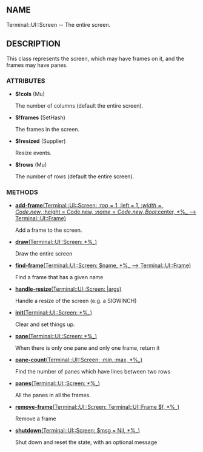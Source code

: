 ## NAME

Terminal::UI::Screen -- The entire screen.

## DESCRIPTION

This class represents the screen, which may have frames on it, and the frames may have panes.

### ATTRIBUTES

* **$!cols** (Mu)

  The number of columns (default the entire screen).

* **$!frames** (SetHash)

  The frames in the screen.

* **$!resized** (Supplier)

  Resize events.

* **$!rows** (Mu)

  The number of rows (default the entire screen).


### METHODS

* [**add-frame**(Terminal::UI::Screen: :$top = 1, :$left = 1, :$width = Code.new, :$height = Code.new, :$name = Code.new, Bool :$center, *%_ --> Terminal::UI::Frame)](https://git.sr.ht/~bduggan/raku-terminal-ui/tree/master/lib/Terminal/UI/Screen.rakumod#L86)

  Add a frame to the screen.

* [**draw**(Terminal::UI::Screen: *%_)](https://git.sr.ht/~bduggan/raku-terminal-ui/tree/master/lib/Terminal/UI/Screen.rakumod#L62)

  Draw the entire screen

* [**find-frame**(Terminal::UI::Screen: $name, *%_ --> Terminal::UI::Frame)](https://git.sr.ht/~bduggan/raku-terminal-ui/tree/master/lib/Terminal/UI/Screen.rakumod#L109)

  Find a frame that has a given name

* [**handle-resize**(Terminal::UI::Screen: |args)](https://git.sr.ht/~bduggan/raku-terminal-ui/tree/master/lib/Terminal/UI/Screen.rakumod#L55)

  Handle a resize of the screen (e.g. a SIGWINCH)

* [**init**(Terminal::UI::Screen: *%_)](https://git.sr.ht/~bduggan/raku-terminal-ui/tree/master/lib/Terminal/UI/Screen.rakumod#L47)

  Clear and set things up.

* [**pane**(Terminal::UI::Screen: *%_)](https://git.sr.ht/~bduggan/raku-terminal-ui/tree/master/lib/Terminal/UI/Screen.rakumod#L130)

  When there is only one pane and only one frame, return it

* [**pane-count**(Terminal::UI::Screen: :$min, :$max, *%_)](https://git.sr.ht/~bduggan/raku-terminal-ui/tree/master/lib/Terminal/UI/Screen.rakumod#L114)

  Find the number of panes which have lines between two rows

* [**panes**(Terminal::UI::Screen: *%_)](https://git.sr.ht/~bduggan/raku-terminal-ui/tree/master/lib/Terminal/UI/Screen.rakumod#L139)

  All the panes in all the frames.

* [**remove-frame**(Terminal::UI::Screen: Terminal::UI::Frame $f, *%_)](https://git.sr.ht/~bduggan/raku-terminal-ui/tree/master/lib/Terminal/UI/Screen.rakumod#L146)

  Remove a frame

* [**shutdown**(Terminal::UI::Screen: $msg = Nil, *%_)](https://git.sr.ht/~bduggan/raku-terminal-ui/tree/master/lib/Terminal/UI/Screen.rakumod#L72)

  Shut down and reset the state, with an optional message
